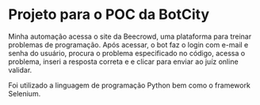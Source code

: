﻿# Projeto para o POC da BotCity

Minha automação acessa o site da Beecrowd, uma plataforma para treinar problemas de programação. Após acessar, o bot faz o login com e-mail e senha do usuário, procura o problema especificado no código, acessa o problema, inseri a resposta correta e e clicar para enviar ao juíz online validar.

Foi utilizado a linguagem de programação Python bem como o framework Selenium.
